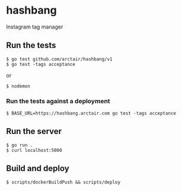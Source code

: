 # hashbang
Instagram tag manager
## Run the tests
```
$ go test github.com/arctair/hashbang/v1
$ go test -tags acceptance
```
or
```
$ nodemon
```
### Run the tests against a deployment
```
$ BASE_URL=https://hashbang.arctair.com go test -tags acceptance
```
## Run the server
```
$ go run .
$ curl localhost:5000
```
## Build and deploy
```
$ scripts/dockerBuildPush && scripts/deploy
```
